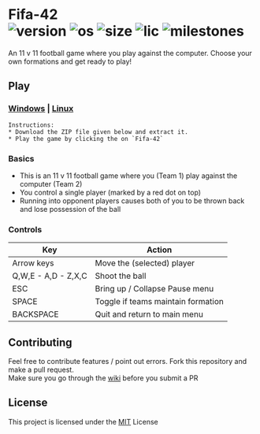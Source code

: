 # Fifa-42  <br/>![version](https://img.shields.io/badge/version-1.1.0-green.svg) ![os](https://img.shields.io/badge/Platform-windows%20%7C%20linux-lightgrey) 	![size](https://img.shields.io/badge/Size-75mb-yellow) ![lic](https://img.shields.io/badge/License-MIT-blue) ![milestones](https://img.shields.io/github/milestones/all/MananSoni42/Fifa-42)
An 11 v 11 football game where you play against the computer. Choose your own formations and get ready to play!  

## Play
### [Windows](https://github.com/MananSoni42/Fifa-42/releases/download/v1.1.0/Fifa-42-win.zip) |  [Linux](https://github.com/MananSoni42/Fifa-42/releases/download/v1.1.0/Fifa-42-linux.zip)
```
Instructions:
* Download the ZIP file given below and extract it.
* Play the game by clicking the on `Fifa-42`
```
### Basics
* This is an 11 v 11 football game where you (Team 1) play against the computer (Team 2)
* You control a single player (marked by a red dot on top)
* Running into opponent players causes both of you to be thrown back and lose possession of the ball

### Controls
  Key                  | Action                    
  -------------------- | --------------------------
  Arrow keys           | Move the (selected) player
  Q,W,E - A,D - Z,X,C  | Shoot the ball
  ESC                  | Bring up / Collapse Pause menu
  SPACE                | Toggle if teams maintain formation
  BACKSPACE            | Quit and return to main menu

## Contributing
Feel free to contribute features / point out errors. Fork this repository and make a pull request.  
Make sure you go through the [wiki](https://github.com/MananSoni42/Fifa-42/wiki) before you submit a PR

## License
This project is licensed under the [MIT](https://opensource.org/licenses/MIT) License
